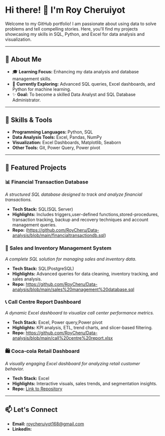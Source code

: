 # Hi there! 👋 I'm Roy Cheruiyot 

Welcome to my GitHub portfolio! I am passionate about using data to solve problems and tell compelling stories. Here, you'll find my projects showcasing my skills in SQL, Python, and Excel for data analysis and visualization.  

------------

## 🚀 About Me  
- 🎓 **Learning Focus:** Enhancing my data analysis and database management skills.  
- 🌱 **Currently Exploring:** Advanced SQL queries, Excel dashboards, and Python for machine learning.  
- ✨ **Goal:** To become a skilled Data Analyst and SQL Database Administrator.  

----------

## 💼 Skills & Tools  
- **Programming Languages:** Python, SQL  
- **Data Analysis Tools:** Excel, Pandas, NumPy  
- **Visualization:** Excel Dashboards, Matplotlib, Seaborn  
- **Other Tools:** Git, Power Query, Power pivot  

---

## 📂 Featured Projects  

### 📊 **Financial Transaction Database**  
*A structured SQL database designed to track and analyze financial transactions.*  
- **Tech Stack:** SQL(SQL Server)  
- **Highlights:** Includes triggers,user-defined functions,stored-procedures, transaction tracking, backup and recovery techniques and account management queries.  
- **Repo:** (https://github.com/RoyCheru/Data-analysis/blob/main/financialtransactiondb.sql)  

### 🛒 **Sales and Inventory Management System**  
*A complete SQL solution for managing sales and inventory data.*  
- **Tech Stack:** SQL(PostgreSQL)  
- **Highlights:** Advanced queries for data cleaning, inventory tracking, and sales analysis.  
- **Repo:**   https://github.com/RoyCheru/Data-analysis/blob/main/sales%20management%20database.sql

### 📞 **Call Centre Report Dashboard**  
*A dynamic Excel dashboard to visualize call center performance metrics.*  
- **Tech Stack:** Excel, Power query,Power pivot  
- **Highlights:** KPI analysis, ETL, trend charts, and slicer-based filtering.  
- **Repo:** https://github.com/RoyCheru/Data-analysis/blob/main/call%20centre%20report.xlsx

### 🛍️ **Coca-cola Retail Dashboard**  
*A visually engaging Excel dashboard for analyzing retail customer behavior.*  
- **Tech Stack:** Excel  
- **Highlights:** Interactive visuals, sales trends, and segmentation insights.  
- **Repo:** [Link to Repository](#)  

---

## 📫 Let's Connect  
- **Email:** roycheruiyot168@gmail.com  
- **LinkedIn:**   


